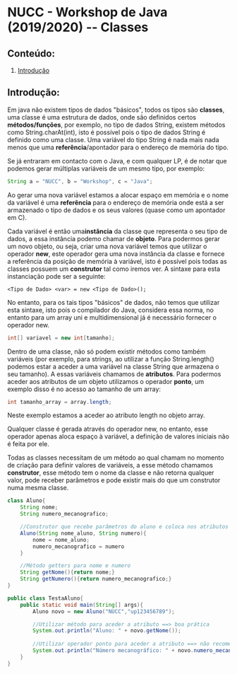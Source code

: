 # NUCC - Workshop de Java (2019/2020) -- Classes
## Conteúdo:
1.  [Introdução](#Introdução)

## Introdução:
Em java não existem tipos de dados "básicos", todos os tipos são **classes**, uma classe é uma estrutura de dados, onde são definidos certos **métodos/funções**, por exemplo, no tipo de dados String, existem métodos como String.charAt(int), isto é possível pois o tipo de dados String é definido como uma classe. Uma variável do tipo String é nada mais nada menos que uma **referência**/apontador para o endereço de memória do tipo.

Se já entraram em contacto com o Java, e com qualquer LP, é de notar que podemos gerar múltiplas variáveis de um mesmo tipo, por exemplo:
```Java
String a = "NUCC", b = "Workshop", c = "Java";
```
Ao gerar uma nova variável estamos a alocar espaço em memória e o nome da variável é uma **referência** para o endereço de memória onde está a ser armazenado o tipo de dados e os seus valores (quase como um apontador em C). 

Cada variável é então uma**instância** da classe que representa o seu tipo de dados, a essa instância podemo chamar de **objeto**. Para podermos gerar um novo objeto, ou seja, criar uma nova variável temos que utilizar o operador **new**, este operador gera uma nova instância da classe e fornece a referência da posição de memória à variável, isto é possível pois todas as classes possuem um **construtor** tal como iremos ver. A sintaxe para esta instanciação pode ser a seguinte:
```
<Tipo de Dado> <var> = new <Tipo de Dado>();
```

No entanto, para os tais tipos "básicos" de dados, não temos que utilizar esta sintaxe, isto pois o compilador do Java, considera essa norma, no entanto para um array uni e multidimensional já é necessário fornecer o operador new.
```Java
int[] variavel = new int[tamanho];
``` 

Dentro de uma classe, não só podem existir métodos como também variáveis (por exemplo, para strings, ao utilizar a função String.length() podemos estar a aceder a uma variável na classe String que armazena o seu tamanho). A essas variáveis chamamos de **atributos**. Para podermos aceder aos atributos de um objeto utilizamos o operador **ponto**, um exemplo disso é no acesso ao tamanho de um array:
```Java
int tamanho_array = array.length;
```
Neste exemplo estamos a aceder ao atributo length no objeto array.

Qualquer classe é gerada através do operador new, no entanto, esse operador apenas aloca espaço à variável, a definição de valores iniciais não é feita por ele.

Todas as classes necessitam de um método ao qual chamam no momento de criação para definir valores de variáveis, a esse método chamamos **construtor**, esse método tem o nome da classe e não retorna qualquer valor, pode receber parâmetros e pode existir mais do que um construtor numa mesma classe.

```Java
class Aluno{
    String nome;
    String numero_mecanografico;

    //Construtor que recebe parâmetros do aluno e coloca nos atributos
    Aluno(String nome_aluno, String numero){
        nome = nome_aluno;
        numero_mecanografico = numero
    }

    //Método getters para nome e numero
    String getNome(){return nome;}
    String getNumero(){return numero_mecanografico;}
}
```
```Java
public class TestaAluno{
    public static void main(String[] args){
        Aluno novo = new Aluno("NUCC","up123456789");

        //Utilizar método para aceder a atributo ==> boa prática
        System.out.println("Aluno: " + novo.getNome()); 
        
        //Utilizar operador ponto para aceder a atributo ==> não recomendado
        System.out.println("Número mecanográfico: " + novo.numero_mecanografico); 
    }
}
```
